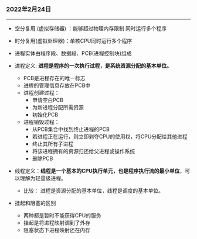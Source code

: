 ### 2022年2月24日

------

- 空分复用 (虚拟存储器) ：能够超过物理内存限制 同时运行多个程序

- 时分复用(虚拟处理器)：单核CPU同时运行多个程序
- 进程实体由程序段、数据段、PCB(进程控制块)组成
- 进程定义: **进程是程序的一次执行过程，是系统资源分配的基本单位。**
  - PCB是进程存在的唯一标志
  - 进程的管理信息存放在PCB中
  - 进程创建过程：
    - 申请空白PCB
    - 为新进程分配所需资源
    - 初始化PCB
  - 进程销毁过程：
    - 从PCB集合中找到终止进程的PCB
    - 若进程正在运行，则立即剥夺CPU的使用权，将CPU分配给其他进程
    - 终止其所有子进程
    - 将该进程拥有的资源归还给父进程或操作系统
    - 删除PCB

- 线程定义：**线程是一个基本的CPU执行单元，也是程序执行流的最小单位**，可以理解为轻量级进程。
  - 比较： 进程是资源分配的基本单位，线程是调度的基本单位。
- 挂起和阻塞的区别
  - 两种都是暂时不能获得CPU的服务
  - 挂起是将进程映射调到了外存
  - 阻塞状态下进程映射还在内存